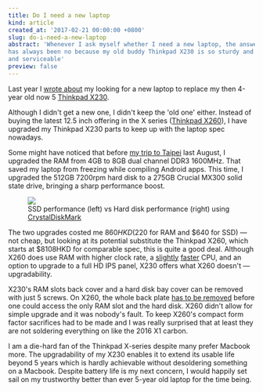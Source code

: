 ```yaml
---
title: Do I need a new laptop
kind: article
created_at: '2017-02-21 00:00:00 +0800'
slug: do-i-need-a-new-laptop
abstract: 'Whenever I ask myself whether I need a new laptop, the answer
has always been no because my old buddy Thinkpad X230 is so sturdy and
and serviceable'
preview: false
---
```


Last year I [wrote about](/blog/looking-for-a-laptop) my
looking for a new laptop to replace my then 4-year old now 5 [Thinkpad X230](http://shop.lenovo.com/us/en/laptops/thinkpad/x-series/x230/).

Although I didn't get a new one, I didn't keep the 'old one' either. Instead of
buying the latest 12.5 inch offering in the X series ([Thinkpad X260](http://shop.lenovo.com/us/en/laptops/thinkpad/x-series/x260/)),
I have upgraded my Thinkpad X230 parts to keep up with the laptop spec
nowadays.

Some might have noticed that before [my trip to Taipei](/blog/working-in-taipei-for-a-month)
last August, I upgraded the RAM from 4GB to 8GB dual channel
DDR3 1600MHz. That saved my laptop from freezing while compiling Android
apps. This time, I upgraded the 512GB 7200rpm hard disk to a 275GB
Crucial MX300 solid state drive, bringing a sharp performance boost.

<figure>
<img src='./ssdvshdd.png'/>
<figcaption>SSD performance (left) vs Hard disk performance (right) using
<a href='http://crystalmark.info/software/CrystalDiskMark/index-e.html'>CrystalDiskMark</a></figcaption>
</figure>

The two upgrades costed me $860HKD ($220 for RAM and $640 for SSD)
&mdash; not cheap, but looking at its potential substitute the Thinkpad
X260, which starts at $8108HKD for comparable spec, this is quite a good
deal. Although X260 does use RAM with higher clock rate, a [slightly](http://cpuboss.com/cpus/Intel-Core-i5-6200U-vs-Intel-Core-i5-3210M)
[faster](http://cpu.userbenchmark.com/Compare/Intel-Core-i5-6200U-vs-Intel-Core-i5-3210M/m36796vs2719) CPU,
and an option to upgrade to a full HD IPS panel, X230 offers what X260
doesn't &mdash; upgradability.

X230's RAM slots back cover and a hard disk bay cover can be
removed with just 5 screws. On X260, the whole back
plate [has to be removed](http://www.laptopmain.com/how-to-disassemble-lenovo-thinkpad-x260-to-upgrade-ssd-and-ram/)
before one could access the only RAM slot and the hard disk. X260
didn't allow for simple upgrade and it was nobody's fault. To keep X260's
compact form factor sacrifices had to be made and I was really surprised
that at least they are not soldering everything on like the 2016 X1 carbon.

I am a die-hard fan of the Thinkpad X-series despite many prefer Macbook
more. The upgradability of my X230 enables it to extend its usable life
beyond 5 years which is hardly achievable without desoldering something
on a Macbook. Despite battery life is my next concern, I would happily
set sail on my trustworthy better than ever 5-year old laptop for the time being.
